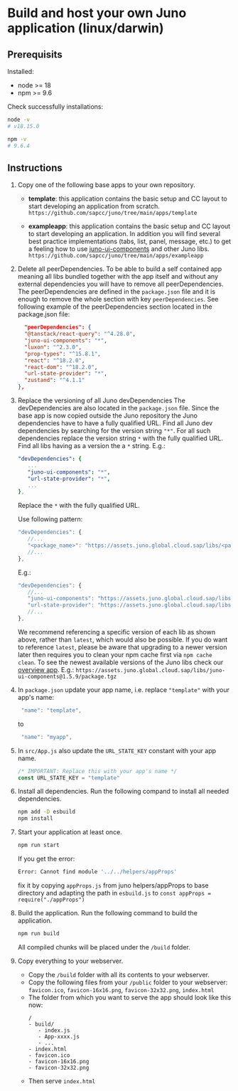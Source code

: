 # Build and host your own Juno application (linux/darwin)

## Prerequisits

Installed:

- node >= 18
- npm >= 9.6

Check successfully installations:

```bash
node -v
# v18.15.0

npm -v
# 9.6.4
```

## Instructions

1. Copy one of the following base apps to your own repository.

   - **template**: this application contains the basic setup and CC layout to start developing an application from scratch.
     `https://github.com/sapcc/juno/tree/main/apps/template`

   - **exampleapp**: this application contains the basic setup and CC layout to start developing an application. In addition you will find several best practice implementations (tabs, list, panel, message, etc.) to get a feeling how to use [juno-ui-components](https://ui.juno.global.cloud.sap/) and other Juno libs.
     `https://github.com/sapcc/juno/tree/main/apps/exampleapp`

2. Delete all peerDependencies.
   To be able to build a self contained app meaning all libs bundled together with the app itself and without any external dependencies you will have to remove all peerDependencies. The peerDependencies are defined in the `package.json` file and it is enough to remove the whole section with key `peerDependencies`.
   See following example of the peerDependencies section located in the package.json file:
   ```json
     "peerDependencies": {
     "@tanstack/react-query": "^4.28.0",
     "juno-ui-components": "*",
     "luxon": "^2.3.0",
     "prop-types": "^15.8.1",
     "react": "^18.2.0",
     "react-dom": "^18.2.0",
     "url-state-provider": "*",
     "zustand": "^4.1.1"
   },
   ```
3. Replace the versioning of all Juno devDependencies
   The devDependencies are also located in the `package.json` file. Since the base app is now copied outside the Juno repository the Juno dependencies have to have a fully qualified URL. Find all Juno dev dependencies by searching for the version string `"*"`. For all such dependencies replace the version string `*` with the fully qualified URL.
   Find all libs having as a version the a `*` string. E.g.:

    <!---
    use yaml instead of json to not highlight as an error using "..."
    -->

   ```yaml
   "devDependencies": {
      ...
      "juno-ui-components": "*",
      "url-state-provider": "*",
      ...
   },
   ```

   Replace the `*` with the fully qualified URL.

   Use following pattern:

   ```js
   "devDependencies": {
      //...
      "<package_name>": "https://assets.juno.global.cloud.sap/libs/<package_name>@<version>/package.tgz",
      //...
   },
   ```

   E.g.:

   ```js
   "devDependencies": {
      //...
      "juno-ui-components": "https://assets.juno.global.cloud.sap/libs/juno-ui-components@1.5.9/package.tgz",
      "url-state-provider": "https://assets.juno.global.cloud.sap/libs/url-state-provider@1.0.0/package.tgz",
      //...
   },
   ```

   We recommend referencing a specific version of each lib as shown above, rather than `latest`, which would also be possible. If you do want to reference `latest`, please be aware that upgrading to a newer version later then requires you to clean your npm cache first via `npm cache clean`. To see the newest available versions of the Juno libs check our [overview app](https://assets.juno.global.cloud.sap/?__s=N4IghgzhCmAuEFoD2A3aAnFBLaB3EAXKLGAEYCSAdgCbQAehATADQiVgrmzQC2hIIVgAcwlaABsA8kOhjqhAGZhxMAL6qgA). E.g.: `https://assets.juno.global.cloud.sap/libs/juno-ui-components@1.5.9/package.tgz`
   
4. In `package.json` update your app name, i.e. replace `"template"` with your app's name:
   ```js
    "name": "template",
   ```
   to 
   ```js
    "name": "myapp",
   ```
   
5. In `src/App.js` also update the `URL_STATE_KEY` constant with your app name.
   ```js
   /* IMPORTANT: Replace this with your app's name */
   const URL_STATE_KEY = "template"
   ```

6. Install all dependencies.
   Run the following compand to install all needed dependencies.

   ```bash
   npm add -D esbuild
   npm install
   ```

7. Start your application at least once.

   ```bash
   npm run start
   ```

   If you get the error:

   ```bash
   Error: Cannot find module '../../helpers/appProps'
   ```

   fix it by copying `appProps.js` from juno helpers/appProps to base directory and adapting the path in `esbuild.js` to `const appProps = require("./appProps")`

8. Build the application.
   Run the following command to build the application.

   ```bash
   npm run build
   ```

   All compiled chunks will be placed under the `/build` folder.

9. Copy everything to your webserver.
   - Copy the `/build` folder with all its contents to your webserver.
   - Copy the following files from your `/public` folder to your webserver: `favicon.ico`, `favicon-16x16.png`, `favicon-32x32.png`, `index.html`
   - The folder from which you want to serve the app should look like this now:
     ```
     /
     - build/
        - index.js
        - App-xxxx.js
        - ...
     - index.html
     - favicon.ico
     - favicon-16x16.png
     - favicon-32x32.png
     ```
   - Then serve `index.html`
